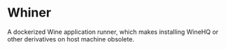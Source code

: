# Whiner

A dockerized Wine application runner, which makes installing WineHQ or other derivatives on host machine obsolete.
